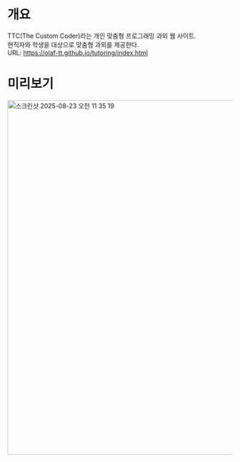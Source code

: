 # 개요
TTC(The Custom Coder)라는 개인 맞춤형 프로그래밍 과외 웹 사이트.  
현직자와 학생을 대상으로 맞춤형 과외를 제공한다.  
URL: [https://olaf-tt.github.io/tutoring/index.html  ](https://olaf-tt.github.io/TCC-tutoring-website/)

# 미리보기
<img width="1416" height="794" alt="스크린샷 2025-08-23 오전 11 35 19" src="https://github.com/user-attachments/assets/94500885-3620-40b4-bcc6-a41ed93fc575" />
